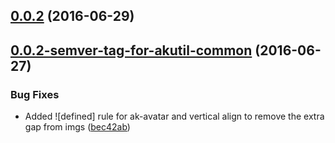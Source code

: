 <a name="0.0.2"></a>
## [0.0.2](https://aui-team-bot/https://bitbucket.org/atlassian/atlaskit-spike/compare/0.0.2-semver-tag-for-akutil-common...v0.0.2) (2016-06-29)



<a name="0.0.2-semver-tag-for-akutil-common"></a>
## [0.0.2-semver-tag-for-akutil-common](https://aui-team-bot/https://bitbucket.org/atlassian/atlaskit-spike/compare/bec42ab...0.0.2-semver-tag-for-akutil-common) (2016-06-27)


### Bug Fixes

* Added ![defined] rule for ak-avatar and vertical align to remove the extra gap from imgs ([bec42ab](https://aui-team-bot/https://bitbucket.org/atlassian/atlaskit-spike/commits/bec42ab))



